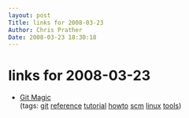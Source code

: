 ```yaml
---
layout: post
Title: links for 2008-03-23  
Author: Chris Prather
Date: 2008-03-23 18:30:18
---
```


# links for 2008-03-23
<ul class="delicious">
	<li>
		<div class="delicious-link"><a href="http://www-cs-students.stanford.edu/~blynn/gitmagic/">Git Magic</a></div>
		<div class="delicious-tags">(tags: <a href="http://del.icio.us/perigrin/git">git</a> <a href="http://del.icio.us/perigrin/reference">reference</a> <a href="http://del.icio.us/perigrin/tutorial">tutorial</a> <a href="http://del.icio.us/perigrin/howto">howto</a> <a href="http://del.icio.us/perigrin/scm">scm</a> <a href="http://del.icio.us/perigrin/linux">linux</a> <a href="http://del.icio.us/perigrin/tools">tools</a>)</div>
	</li>
</ul>

